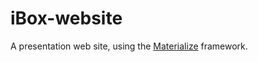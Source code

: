 # iBox-website

A presentation web site, using the [Materialize](http://materializecss.com/) framework.
